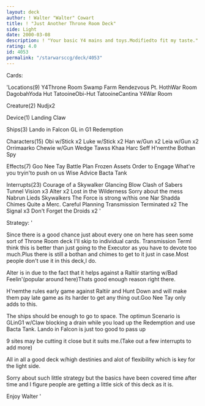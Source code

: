 ```yaml
---
layout: deck
author: ! Walter "Walter" Cowart
title: ! "Just Another Throne Room Deck"
side: Light
date: 2000-03-08
description: ! "Your basic Y4 mains and toys.Modifiedto fit my taste."
rating: 4.0
id: 4053
permalink: "/starwarsccg/deck/4053"
---
```

Cards: 

'Locations(9)
Y4Throne Room
Swamp
Farm
Rendezvous Pt.
HothWar Room
DagobahYoda Hut
TatooineObi-Hut
TatooineCantina
Y4War Room

Creature(2)
Nudjx2

Device(1)
Landing Claw

Ships(3)
Lando in Falcon
GL in G1
Redemption

Characters(15)
Obi w/Stick x2
Luke w/Stick x2
Han w/Gun x2
Leia w/Gun x2
Orrimaarko
Chewie w/Gun
Wedge
Tawss Khaa
Harc Seff
H'nemthe
Bothan Spy

Effects(7)
Goo Nee Tay
Battle Plan
Frozen Assets
Order to Engage
What're you tryin'to push on us
Wise Advice
Bacta Tank

Interrupts(23)
Courage of a Skywalker
Glancing Blow
Clash of Sabers
Tunnel Vision x3
Alter x2
Lost in the Wilderness
Sorry about the mess
Nabrun Lieds
Skywalkers
The Force is strong w/this one
Nar Shadda Chimes
Quite a Merc.
Careful Planning
Transmission Terminated x2
The Signal x3
Don't Forget the Droids x2
'

Strategy: '

Since there is a good chance just about every
one on here has seen some sort of Throne Room
deck I'll skip to individual cards.
Transmission TermI think this is better than
just going to the Executor as you have to devote
too much.Plus there is still a bothan and
chimes to get to it just in case.Most people
don't use it in this deck,I do.

Alter is in due to the fact that it helps against
a Raltiir starting w/Bad Feelin'(popular around
here)Thats good enough reason right there.

H'nemthe rules early game against Raltiir and Hunt
Down and will make them pay late game as its
harder to get any thing out.Goo Nee Tay only
adds to this.

The ships should be enough to go to space.
The optimun Scenario is GLinG1 w/Claw blocking
a drain while you load up the Redemption and use Bacta Tank. Lando in Falcon is just too good to
pass up

9 sites may be cutting it close but it suits
me.(Take out a few interrupts to add more)

All in all a good deck w/high destinies and alot
of flexibility which is key for the light side.

Sorry about such little strategy but the basics
have been covered time after time and I figure
people are getting a little sick of this deck as it is.

Enjoy
Walter	'
